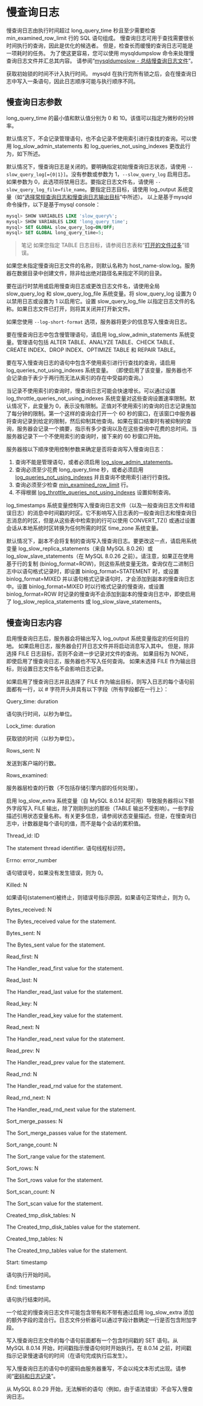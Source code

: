 # 慢查询日志

慢查询日志由执行时间超过 long_query_time 秒且至少需要检查 min_examined_row_limit 行的 SQL 语句组成。 慢查询日志可用于查找需要很长时间执行的查询，因此是优化的候选者。 但是，检查长而缓慢的查询日志可能是一项耗时的任务。 为了使这更容易，您可以使用 mysqldumpslow 命令来处理慢查询日志文件并汇总其内容。 请参阅“[mysqldumpslow - 总结慢查询日志文件](慢查询日志.md)”。

获取初始锁的时间不计入执行时间。 mysqld 在执行完所有锁之后，会在慢查询日志中写入一条语句，因此日志顺序可能与执行顺序不同。

## 慢查询日志参数

long_query_time 的最小值和默认值分别为 0 和 10。该值可以指定为微秒的分辨率。

默认情况下，不会记录管理语句，也不会记录不使用索引进行查找的查询。可以使用 log_slow_admin_statements 和 log_queries_not_using_indexes 更改此行为，如下所述。

默认情况下，慢查询日志是关闭的。要明确指定初始慢查询日志状态，请使用 `--slow_query_log[={0|1}]`。没有参数或参数为 1，`--slow_query_log` 启用日志。如果参数为 0，此选项将禁用日志。要指定日志文件名，请使用 `--slow_query_log_file=file_name`。要指定日志目标，请使用 log_output 系统变量（如“[选择常规查询日志和慢查询日志输出目标](https://dev.mysql.com/doc/refman/8.0/en/log-destinations.html)”中所述）。
以上是基于mysqld命令操作，以下是基于mysql console：

```sql
mysql> SHOW VARIABLES LIKE 'slow_query%';
mysql> SHOW VARIABLES LIKE 'long_query_time';
mysql> SET GLOBAL slow_query_log=ON/OFF;
mysql> SET GLOBAL long_query_time=5;
```

> 笔记
如果您指定 TABLE 日志目标，请参阅日志表和“[打开的文件过多](https://dev.mysql.com/doc/refman/8.0/en/log-destinations.html#log-destinations-tables-open-files)”错误。

如果您未指定慢查询日志文件的名称，则默认名称为 host_name-slow.log。服务器在数据目录中创建文件，除非给出绝对路径名来指定不同的目录。

要在运行时禁用或启用慢查询日志或更改日志文件名，请使用全局 slow_query_log 和 slow_query_log_file 系统变量。将 slow_query_log 设置为 0 以禁用日志或设置为 1 以启用它。设置 slow_query_log_file 以指定日志文件的名称。如果日志文件已打开，则将其关闭并打开新文件。

如果您使用 `--log-short-format` 选项，服务器将更少的信息写入慢查询日志。

要在慢查询日志中包含慢管理语句，请启用 log_slow_admin_statements 系统变量。管理语句包括 ALTER TABLE、ANALYZE TABLE、CHECK TABLE、CREATE INDEX、DROP INDEX、OPTIMIZE TABLE 和 REPAIR TABLE。

要在写入慢查询日志的语句中包含不使用索引进行行查找的查询，请启用 log_queries_not_using_indexes 系统变量。 （即使启用了该变量，服务器也不会记录由于表少于两行而无法从索引的存在中受益的查询。）

当记录不使用索引的查询时，慢查询日志可能会快速增长。可以通过设置 log_throttle_queries_not_using_indexes 系统变量对这些查询设置速率限制。默认情况下，此变量为 0，表示没有限制。正值对不使用索引的查询的日志记录施加了每分钟的限制。第一个这样的查询会打开一个 60 秒的窗口，在该窗口中服务器将查询记录到给定的限制，然后抑制其他查询。如果在窗口结束时有被抑制的查询，服务器会记录一个摘要，指示有多少查询以及在这些查询中花费的总时间。当服务器记录下一个不使用索引的查询时，接下来的 60 秒窗口开始。

服务器按以下顺序使用控制参数来确定是否将查询写入慢查询日志：

1. 查询不能是管理语句，或者必须启用 [log_slow_admin_statements](https://dev.mysql.com/doc/refman/8.0/en/server-system-variables.html#sysvar_log_slow_admin_statements)。
2. 查询必须至少花费 long_query_time 秒，或者必须启用 [log_queries_not_using_indexes](https://dev.mysql.com/doc/refman/8.0/en/server-system-variables.html#sysvar_log_queries_not_using_indexes) 并且查询不使用索引进行行查找。
3. 查询必须至少检查 [min_examined_row_limit](https://dev.mysql.com/doc/refman/8.0/en/server-system-variables.html#sysvar_min_examined_row_limit) 行。
4. 不得根据 [log_throttle_queries_not_using_indexes](https://dev.mysql.com/doc/refman/8.0/en/server-system-variables.html#sysvar_log_throttle_queries_not_using_indexes) 设置抑制查询。

log_timestamps 系统变量控制写入慢查询日志文件（以及一般查询日志文件和错误日志）的消息中时间戳的时区。它不影响写入日志表的一般查询日志和慢查询日志消息的时区，但是从这些表中检索到的行可以使用 CONVERT_TZ() 或通过设置会话从本地系统时区转换为任何所需的时区 time_zone 系统变量。

默认情况下，副本不会将复制的查询写入慢查询日志。要更改这一点，请启用系统变量 log_slow_replica_statements（来自 MySQL 8.0.26）或 log_slow_slave_statements（在 MySQL 8.0.26 之前）。请注意，如果正在使用基于行的复制 (binlog_format=ROW)，则这些系统变量无效。查询仅在二进制日志中以语句格式记录时，即设置 binlog_format=STATEMENT 时，或设置 binlog_format=MIXED 并以语句格式记录语句时，才会添加到副本的慢查询日志中。设置 binlog_format=MIXED 时以行格式记录的慢查询，或设置 binlog_format=ROW 时记录的慢查询不会添加到副本的慢查询日志中，即使启用了 log_slow_replica_statements 或 log_slow_slave_statements。

## 慢查询日志内容

启用慢查询日志后，服务器会将输出写入 log_output 系统变量指定的任何目的地。 如果启用日志，服务器会打开日志文件并将启动消息写入其中。 但是，除非选择 FILE 日志目标，否则不会进一步记录对文件的查询。 如果目标为 NONE，即使启用了慢查询日志，服务器也不写入任何查询。 如果未选择 FILE 作为输出目标，则设置日志文件名不会影响日志记录。

如果启用了慢查询日志并且选择了 FILE 作为输出目标，则写入日志的每个语句前面都有一行，以 # 字符开头并具有以下字段（所有字段都在一行上）：

Query_time: duration

语句执行时间，以秒为单位。

Lock_time: duration

获取锁的时间（以秒为单位）。

Rows_sent: N

发送到客户端的行数。

Rows_examined:

服务器层检查的行数（不包括存储引擎内部的任何处理）。

启用 log_slow_extra 系统变量（自 MySQL 8.0.14 起可用）导致服务器将以下额外字段写入 FILE 输出，除了刚刚列出的那些（TABLE 输出不受影响）。一些字段描述引用状态变量名称。有关更多信息，请参阅状态变量描述。但是，在慢查询日志中，计数器是每个语句的值，而不是每个会话的累积值。

Thread_id: ID

The statement thread identifier.
语句线程标识符。

Errno: error_number

语句错误号，如果没有发生错误，则为 0。

Killed: N

如果语句(statement)被终止，则错误号指示原因，如果语句正常终止，则为 0。

Bytes_received: N

The Bytes_received value for the statement.

Bytes_sent: N

The Bytes_sent value for the statement.

Read_first: N

The Handler_read_first value for the statement.

Read_last: N

The Handler_read_last value for the statement.

Read_key: N

The Handler_read_key value for the statement.

Read_next: N

The Handler_read_next value for the statement.

Read_prev: N

The Handler_read_prev value for the statement.

Read_rnd: N

The Handler_read_rnd value for the statement.

Read_rnd_next: N

The Handler_read_rnd_next value for the statement.

Sort_merge_passes: N

The Sort_merge_passes value for the statement.

Sort_range_count: N

The Sort_range value for the statement.

Sort_rows: N

The Sort_rows value for the statement.

Sort_scan_count: N

The Sort_scan value for the statement.

Created_tmp_disk_tables: N

The Created_tmp_disk_tables value for the statement.

Created_tmp_tables: N

The Created_tmp_tables value for the statement.

Start: timestamp

语句执行开始时间。

End: timestamp

语句执行结束时间。

一个给定的慢查询日志文件可能包含带有和不带有通过启用 log_slow_extra 添加的额外字段的混合行。日志文件分析器可以通过字段计数确定一行是否包含附加字段。

写入慢查询日志文件的每个语句前面都有一个包含时间戳的 SET 语句。从 MySQL 8.0.14 开始，时间戳指示慢语句何时开始执行。在 8.0.14 之前，时间戳指示记录慢速语句的时间（在语句完成执行后发生）。

写入慢查询日志的语句中的密码由服务器重写，不会以纯文本形式出现。请参阅“[密码和日志记录](https://dev.mysql.com/doc/refman/8.0/en/password-logging.html)”。

从 MySQL 8.0.29 开始，无法解析的语句（例如，由于语法错误）不会写入慢查询日志。
